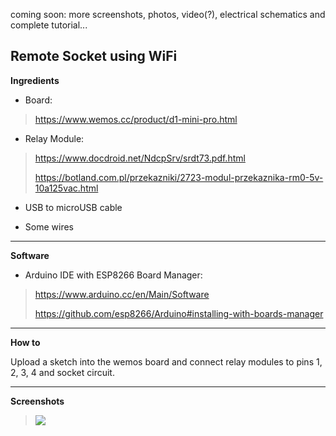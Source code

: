 coming soon: more screenshots, photos, video(?), electrical schematics and complete tutorial...

Remote Socket using WiFi
------------------------

**Ingredients**

 - Board:

> https://www.wemos.cc/product/d1-mini-pro.html

  
- Relay Module:

> https://www.docdroid.net/NdcpSrv/srdt73.pdf.html  
> 
> https://botland.com.pl/przekazniki/2723-modul-przekaznika-rm0-5v-10a125vac.html

- USB to microUSB cable
  
- Some wires


----------

**Software**


- Arduino IDE with ESP8266 Board Manager:

> https://www.arduino.cc/en/Main/Software
> 
> https://github.com/esp8266/Arduino#installing-with-boards-manager

----------

**How to**

Upload a sketch into the wemos board and connect relay modules to pins 1, 2, 3, 4 and socket circuit.

----------

**Screenshots**

> <img src="http://i.imgur.com/ZI1yKKw.png"></img>

